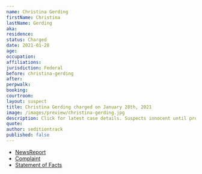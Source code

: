 ```yaml
---
name: Christina Gerding
firstName: Christina
lastName: Gerding
aka:
residence: 
status: Charged
date: 2021-01-28
age: 
occupation:
affiliations:
jurisdiction: Federal
before: christina-gerding
after:
perpwalk:
booking: 
courtroom:
layout: suspect
title: Christina Gerding charged on January 28th, 2021
image: /images/preview/christina-gerding.jpg
description: Click for latest case details. Suspects innocent until proven guilty.
quote:
author: seditiontrack
published: false
---
```


- [NewsReport]()
- [Complaint](https://www.justice.gov/opa/page/file/1361586/download)
- [Statement of Facts](https://www.justice.gov/opa/page/file/1361586/download)

